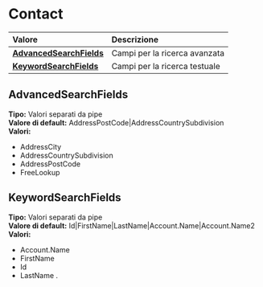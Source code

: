 # Contact

| Valore | Descrizione |
| :--- | :--- |
| [**AdvancedSearchFields**](contact.md#advancedsearchfields) | Campi per la ricerca avanzata |
| [**KeywordSearchFields**](contact.md#keywordsearchfields) | Campi per la ricerca testuale |

## AdvancedSearchFields

**Tipo:** Valori separati da pipe  
**Valore di default:** AddressPostCode\|AddressCountrySubdivision  
**Valori:**

* AddressCity
* AddressCountrySubdivision
* AddressPostCode
* FreeLookup

## KeywordSearchFields

**Tipo:** Valori separati da pipe  
**Valore di default:** Id\|FirstName\|LastName\|Account.Name\|Account.Name2  
**Valori:**

* Account.Name
* FirstName
* Id
* LastName
.